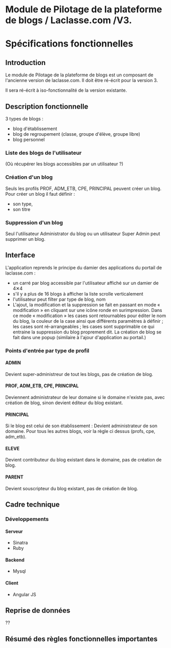 # Module de Pilotage de la plateforme de blogs / Laclasse.com /V3.
# Spécifications fonctionnelles

## Introduction

Le module de Pilotage de la plateforme de blogs est un composant de l'ancienne version de laclasse.com. Il doit être ré-écrit pour la version 3.

Il sera ré-écrit à iso-fonctionnalité de la version existante.

## Description fonctionnelle

3 types de blogs :
* blog d'établissement
* blog de regroupement (classe, groupe d'élève, groupe libre)
* blog personnel

### Liste des blogs de l'utilisateur
(Où récupérer les blogs accessibles par un utilisateur ?)

### Création d'un blog
Seuls les profils PROF, ADM_ETB, CPE, PRINCIPAL peuvent créer un blog.
Pour créer un blog il faut définir :
* son type,
* son titre

### Suppression d'un blog
Seul l'utilisateur Administrator du blog ou un utilisateur Super Admin peut supprimer un blog.

## Interface

L'application reprends le principe du damier des applications du portail de laclasse.com :
* un carré par blog accessible par l'utilisateur affiché sur un damier de 4✕4
* s'il y a plus de 16 blogs à afficher la liste scrolle verticalement
* l'utilisateur peut filter par type de blog, nom
* L'ajout, la modification et la suppression se fait en passant en mode « modification » en cliquant sur une icône ronde en surimpression. Dans ce mode « modification » les cases sont retournables pour éditer le nom du blog, la couleur de la case ainsi que différents paramètres à définir ; les cases sont ré-arrangeables ; les cases sont supprimable ce qui entraine la suppression du blog proprement dit. La création de blog se fait dans une popup (similaire à l'ajour d'application au portail.)

### Points d'entrée par type de profil

#### ADMIN
Devient super-administreur de tout les blogs, pas de création de blog.

#### PROF, ADM_ETB, CPE, PRINCIPAL
Deviennent administrateur de leur domaine si le domaine n'existe pas,
avec création de blog, sinon devient éditeur du blog existant.

#### PRINCIPAL
Si le blog est celui de son établissement : Devient administrateur de son domaine.
Pour tous les autres blogs, voir la règle ci dessus (profs, cpe, adm_etb).

#### ELEVE
Devient contributeur du blog existant dans le domaine, pas de création de blog.

#### PARENT
Devient souscripteur du blog existant, pas de création de blog.

## Cadre technique

### Développements

#### Serveur

  - Sinatra
  - Ruby

#### Backend

  - Mysql

#### Client

  - Angular JS

## Reprise de données
??

## Résumé des règles fonctionnelles importantes

